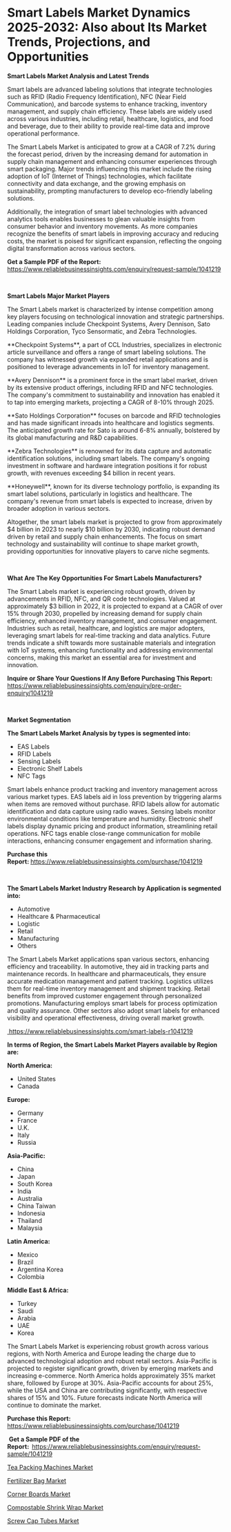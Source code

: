 <p><h1>Smart Labels Market Dynamics 2025-2032: Also about Its Market Trends, Projections, and Opportunities</h1></p><p><strong>Smart Labels Market Analysis and Latest Trends</strong></p>
<p><p>Smart labels are advanced labeling solutions that integrate technologies such as RFID (Radio Frequency Identification), NFC (Near Field Communication), and barcode systems to enhance tracking, inventory management, and supply chain efficiency. These labels are widely used across various industries, including retail, healthcare, logistics, and food and beverage, due to their ability to provide real-time data and improve operational performance.</p><p>The Smart Labels Market is anticipated to grow at a CAGR of 7.2% during the forecast period, driven by the increasing demand for automation in supply chain management and enhancing consumer experiences through smart packaging. Major trends influencing this market include the rising adoption of IoT (Internet of Things) technologies, which facilitate connectivity and data exchange, and the growing emphasis on sustainability, prompting manufacturers to develop eco-friendly labeling solutions. </p><p>Additionally, the integration of smart label technologies with advanced analytics tools enables businesses to glean valuable insights from consumer behavior and inventory movements. As more companies recognize the benefits of smart labels in improving accuracy and reducing costs, the market is poised for significant expansion, reflecting the ongoing digital transformation across various sectors.</p></p>
<p><strong>Get a Sample PDF of the Report:&nbsp;</strong> <a href="https://www.reliablebusinessinsights.com/enquiry/request-sample/1041219?utm_campaign=1847&utm_medium=2&utm_source=Github&utm_content=ia&utm_term=08032025&utm_id=smart-labels">https://www.reliablebusinessinsights.com/enquiry/request-sample/1041219</a></p>
<p>&nbsp;</p>
<p><strong>Smart Labels Major Market Players</strong></p>
<p><p>The Smart Labels market is characterized by intense competition among key players focusing on technological innovation and strategic partnerships. Leading companies include Checkpoint Systems, Avery Dennison, Sato Holdings Corporation, Tyco Sensormatic, and Zebra Technologies.</p><p>**Checkpoint Systems**, a part of CCL Industries, specializes in electronic article surveillance and offers a range of smart labeling solutions. The company has witnessed growth via expanded retail applications and is positioned to leverage advancements in IoT for inventory management.</p><p>**Avery Dennison** is a prominent force in the smart label market, driven by its extensive product offerings, including RFID and NFC technologies. The company's commitment to sustainability and innovation has enabled it to tap into emerging markets, projecting a CAGR of 8-10% through 2025.</p><p>**Sato Holdings Corporation** focuses on barcode and RFID technologies and has made significant inroads into healthcare and logistics segments. The anticipated growth rate for Sato is around 6-8% annually, bolstered by its global manufacturing and R&D capabilities.</p><p>**Zebra Technologies** is renowned for its data capture and automatic identification solutions, including smart labels. The company's ongoing investment in software and hardware integration positions it for robust growth, with revenues exceeding $4 billion in recent years.</p><p>**Honeywell**, known for its diverse technology portfolio, is expanding its smart label solutions, particularly in logistics and healthcare. The company's revenue from smart labels is expected to increase, driven by broader adoption in various sectors.</p><p>Altogether, the smart labels market is projected to grow from approximately $4 billion in 2023 to nearly $10 billion by 2030, indicating robust demand driven by retail and supply chain enhancements. The focus on smart technology and sustainability will continue to shape market growth, providing opportunities for innovative players to carve niche segments.</p></p>
<p>&nbsp;</p>
<p><strong>What Are The Key Opportunities For Smart Labels Manufacturers?</strong></p>
<p><p>The Smart Labels market is experiencing robust growth, driven by advancements in RFID, NFC, and QR code technologies. Valued at approximately $3 billion in 2022, it is projected to expand at a CAGR of over 15% through 2030, propelled by increasing demand for supply chain efficiency, enhanced inventory management, and consumer engagement. Industries such as retail, healthcare, and logistics are major adopters, leveraging smart labels for real-time tracking and data analytics. Future trends indicate a shift towards more sustainable materials and integration with IoT systems, enhancing functionality and addressing environmental concerns, making this market an essential area for investment and innovation.</p></p>
<p><strong>Inquire or Share Your Questions If Any Before Purchasing This Report:</strong> <a href="https://www.reliablebusinessinsights.com/enquiry/pre-order-enquiry/1041219?utm_campaign=1847&utm_medium=2&utm_source=Github&utm_content=ia&utm_term=08032025&utm_id=smart-labels">https://www.reliablebusinessinsights.com/enquiry/pre-order-enquiry/1041219</a></p>
<p>&nbsp;</p>
<p><strong>Market Segmentation</strong></p>
<p><strong>The Smart Labels Market Analysis by types is segmented into:</strong></p>
<p><ul><li>EAS Labels</li><li>RFID Labels</li><li>Sensing Labels</li><li>Electronic Shelf Labels</li><li>NFC Tags</li></ul></p>
<p><p>Smart labels enhance product tracking and inventory management across various market types. EAS labels aid in loss prevention by triggering alarms when items are removed without purchase. RFID labels allow for automatic identification and data capture using radio waves. Sensing labels monitor environmental conditions like temperature and humidity. Electronic shelf labels display dynamic pricing and product information, streamlining retail operations. NFC tags enable close-range communication for mobile interactions, enhancing consumer engagement and information sharing.</p></p>
<p><strong>Purchase this Report:&nbsp;</strong><a href="https://www.reliablebusinessinsights.com/purchase/1041219?utm_campaign=1847&utm_medium=2&utm_source=Github&utm_content=ia&utm_term=08032025&utm_id=smart-labels">https://www.reliablebusinessinsights.com/purchase/1041219</a></p>
<p>&nbsp;</p>
<p><strong>The Smart Labels Market Industry Research by Application is segmented into:</strong></p>
<p><ul><li>Automotive</li><li>Healthcare & Pharmaceutical</li><li>Logistic</li><li>Retail</li><li>Manufacturing</li><li>Others</li></ul></p>
<p><p>The Smart Labels Market applications span various sectors, enhancing efficiency and traceability. In automotive, they aid in tracking parts and maintenance records. In healthcare and pharmaceuticals, they ensure accurate medication management and patient tracking. Logistics utilizes them for real-time inventory management and shipment tracking. Retail benefits from improved customer engagement through personalized promotions. Manufacturing employs smart labels for process optimization and quality assurance. Other sectors also adopt smart labels for enhanced visibility and operational effectiveness, driving overall market growth.</p></p>
<p><a href="https://www.reliablebusinessinsights.com/smart-labels-r1041219?utm_campaign=1847&utm_medium=2&utm_source=Github&utm_content=ia&utm_term=08032025&utm_id=smart-labels">&nbsp;https://www.reliablebusinessinsights.com/smart-labels-r1041219</a></p>
<p><strong>In terms of Region, the Smart Labels Market Players available by Region are:</strong></p>
<p>
    <p> <strong> North America: </strong>
        <ul>
            <li>United States</li>
            <li>Canada</li>
        </ul>
        </p> 
    <p> <strong> Europe: </strong>
        <ul>
            <li>Germany</li>
            <li>France</li>
            <li>U.K.</li>
            <li>Italy</li>
            <li>Russia</li>
        </ul>
        </p> 
    <p> <strong> Asia-Pacific: </strong>
        <ul>
            <li>China</li>
            <li>Japan</li>
            <li>South Korea</li>
            <li>India</li>
            <li>Australia</li>
            <li>China Taiwan</li>
            <li>Indonesia</li>
            <li>Thailand</li>
            <li>Malaysia</li>
        </ul>
        </p> 
    <p> <strong> Latin America: </strong>
        <ul>
            <li>Mexico</li>
            <li>Brazil</li>
            <li>Argentina Korea</li>
            <li>Colombia</li>
        </ul>
        </p> 
    <p> <strong> Middle East & Africa: </strong>
        <ul>
            <li>Turkey</li>
            <li>Saudi</li>
            <li>Arabia</li>
            <li>UAE</li>
            <li>Korea</li>
        </ul>
    </p>
    </p>
<p><p>The Smart Labels Market is experiencing robust growth across various regions, with North America and Europe leading the charge due to advanced technological adoption and robust retail sectors. Asia-Pacific is projected to register significant growth, driven by emerging markets and increasing e-commerce. North America holds approximately 35% market share, followed by Europe at 30%. Asia-Pacific accounts for about 25%, while the USA and China are contributing significantly, with respective shares of 15% and 10%. Future forecasts indicate North America will continue to dominate the market.</p></p>
<p><strong>Purchase this Report: </strong><a href="https://www.reliablebusinessinsights.com/purchase/1041219?utm_campaign=1847&utm_medium=2&utm_source=Github&utm_content=ia&utm_term=08032025&utm_id=smart-labels">https://www.reliablebusinessinsights.com/purchase/1041219</a></p>
<p>&nbsp;<strong>Get a Sample PDF of the Report:&nbsp;&nbsp;</strong><a href="https://www.reliablebusinessinsights.com/enquiry/request-sample/1041219?utm_campaign=1847&utm_medium=2&utm_source=Github&utm_content=ia&utm_term=08032025&utm_id=smart-labels">https://www.reliablebusinessinsights.com/enquiry/request-sample/1041219</a></p>
<p><strong></strong></p>
<p><p><a href="https://github.com/kitsossadien/Market-Research-Report-List-1/blob/main/tea-packing-machines-market.md?utm_campaign=1847&utm_medium=2&utm_source=Github&utm_content=ia&utm_term=08032025&utm_id=smart-labels">Tea Packing Machines Market</a></p><p><a href="https://github.com/fungkychiman/Market-Research-Report-List-1/blob/main/fertilizer-bag-market.md?utm_campaign=1847&utm_medium=2&utm_source=Github&utm_content=ia&utm_term=08032025&utm_id=smart-labels">Fertilizer Bag Market</a></p><p><a href="https://github.com/edriceakeime/Market-Research-Report-List-1/blob/main/corner-boards-market.md?utm_campaign=1847&utm_medium=2&utm_source=Github&utm_content=ia&utm_term=08032025&utm_id=smart-labels">Corner Boards Market</a></p><p><a href="https://github.com/marteyfito9/Market-Research-Report-List-1/blob/main/compostable-shrink-wrap-market.md?utm_campaign=1847&utm_medium=2&utm_source=Github&utm_content=ia&utm_term=08032025&utm_id=smart-labels">Compostable Shrink Wrap Market</a></p><p><a href="https://github.com/kitkaeberz5z/Market-Research-Report-List-1/blob/main/screw-cap-tubes-market.md?utm_campaign=1847&utm_medium=2&utm_source=Github&utm_content=ia&utm_term=08032025&utm_id=smart-labels">Screw Cap Tubes Market</a></p></p>